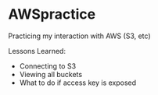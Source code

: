 # AWSpractice

Practicing my interaction with AWS (S3, etc)

Lessons Learned:
<ul>
    <li>Connecting to S3</li>
    <li>Viewing all buckets</li>
    <li>What to do if access key is exposed</li>
</ul>